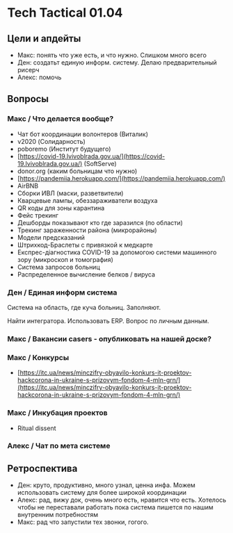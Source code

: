 # Tech Tactical 01.04

## Цели и апдейты

* Макс: понять что уже есть, и что нужно. Слишком много всего
* Ден: создатьт единую информ. систему. Делаю предварительный рисерч
* Алекс: помочь

## Вопросы

### Макс / Что делается вообще?

* Чат бот координации волонтеров \(Виталик\)
* v2020 \(Солидарность\)
* poboremo \(Институт будущего\)
* [https://covid-19.lvivoblrada.gov.ua/](https://covid-19.lvivoblrada.gov.ua/) \(SoftServe\)
* donor.org \(каким больницам что нужно\)
* [https://pandemiia.herokuapp.com/](https://pandemiia.herokuapp.com/)
* AirBNB
* Сборки ИВЛ \(маски, разветвители\)
* Кварцевые лампы, обеззараживатели воздуха
* QR коды для зоны карантина
* Фейс трекинг
* Дешборды показывают кто где заразился \(по области\)
* Трекинг зараженности района \(микрорайоны\)
* Модели предсказаний
* Штрихкод-Браслеты с привязкой к медкарте
* Експрес-діагностика COVID-19 за допомогою системи машинного зору \(микроскоп и томография\)
* Система запросов больниц
* Распределенное вычисление белков / вируса

### Ден / Единая информ система

Система на область, где куча больниц. Заполняют.

Найти интегратора. Использовать ERP. Вопрос по личным данным. 

### Макс / Вакансии casers - опубликовать на нашей доске?

### Макс / Конкурсы

* [https://itc.ua/news/minczifry-obyavilo-konkurs-it-proektov-hackcorona-in-ukraine-s-prizovym-fondom-4-mln-grn/](https://itc.ua/news/minczifry-obyavilo-konkurs-it-proektov-hackcorona-in-ukraine-s-prizovym-fondom-4-mln-grn/)

### Макс / Инкубация проектов

* Ritual dissent

### Алекс / Чат по мета системе

## Ретроспектива

* Ден: круто, продуктивно, много узнал, ценна инфа. Можем использовать систему для более широкой координации
* Алекс: рад, вижу док, очень много есть, нравится что есть. Хотелось чтобы не переставали работать пока система пишется по нашим внутренним потребностям
* Макс: рад что запустили тех звонки, гогого.

